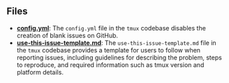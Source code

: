 
## Files
- **[config.yml](ISSUE_TEMPLATE/config.yml.driver.md)**: The `config.yml` file in the `tmux` codebase disables the creation of blank issues on GitHub.
- **[use-this-issue-template.md](ISSUE_TEMPLATE/use-this-issue-template.md.driver.md)**: The `use-this-issue-template.md` file in the `tmux` codebase provides a template for users to follow when reporting issues, including guidelines for describing the problem, steps to reproduce, and required information such as tmux version and platform details.
